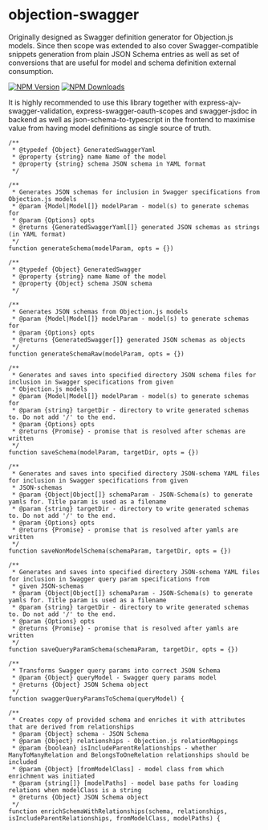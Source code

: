 # objection-swagger
Originally designed as Swagger definition generator for Objection.js models. Since then scope was extended to also cover Swagger-compatible snippets generation
from plain JSON Schema entries as well as set of conversions that are useful for model and schema definition external consumption.

  [![NPM Version][npm-image]][npm-url]
  [![NPM Downloads][downloads-image]][downloads-url]

It is highly recommended to use this library together with express-ajv-swagger-validation, express-swagger-oauth-scopes and swagger-jsdoc in backend
as well as json-schema-to-typescript in the frontend to maximise value from having model definitions as single source of truth.

```
/**
 * @typedef {Object} GeneratedSwaggerYaml
 * @property {string} name Name of the model
 * @property {string} schema JSON schema in YAML format
 */

/**
 * Generates JSON schemas for inclusion in Swagger specifications from Objection.js models
 * @param {Model|Model[]} modelParam - model(s) to generate schemas for
 * @param {Options} opts
 * @returns {GeneratedSwaggerYaml[]} generated JSON schemas as strings (in YAML format)
 */
function generateSchema(modelParam, opts = {})
```

```
/**
 * @typedef {Object} GeneratedSwagger
 * @property {string} name Name of the model
 * @property {Object} schema JSON schema
 */

/**
 * Generates JSON schemas from Objection.js models
 * @param {Model|Model[]} modelParam - model(s) to generate schemas for
 * @param {Options} opts
 * @returns {GeneratedSwagger[]} generated JSON schemas as objects
 */
function generateSchemaRaw(modelParam, opts = {})
```

```
/**
 * Generates and saves into specified directory JSON schema files for inclusion in Swagger specifications from given
 * Objection.js models
 * @param {Model|Model[]} modelParam - model(s) to generate schemas for
 * @param {string} targetDir - directory to write generated schemas to. Do not add '/' to the end.
 * @param {Options} opts
 * @returns {Promise} - promise that is resolved after schemas are written
 */
function saveSchema(modelParam, targetDir, opts = {})
```


```
/**
 * Generates and saves into specified directory JSON-schema YAML files for inclusion in Swagger specifications from given
 * JSON-schemas
 * @param {Object|Object[]} schemaParam - JSON-Schema(s) to generate yamls for. Title param is used as a filename
 * @param {string} targetDir - directory to write generated schemas to. Do not add '/' to the end.
 * @param {Options} opts
 * @returns {Promise} - promise that is resolved after yamls are written
 */
function saveNonModelSchema(schemaParam, targetDir, opts = {})
```

```
/**
 * Generates and saves into specified directory JSON-schema YAML files for inclusion in Swagger query param specifications from
 * given JSON-schemas
 * @param {Object|Object[]} schemaParam - JSON-Schema(s) to generate yamls for. Title param is used as a filename
 * @param {string} targetDir - directory to write generated schemas to. Do not add '/' to the end.
 * @param {Options} opts
 * @returns {Promise} - promise that is resolved after yamls are written
 */
function saveQueryParamSchema(schemaParam, targetDir, opts = {})
```


```
/**
 * Transforms Swagger query params into correct JSON Schema
 * @param {Object} queryModel - Swagger query params model
 * @returns {Object} JSON Schema object
 */
function swaggerQueryParamsToSchema(queryModel) {
```

```
/**
 * Creates copy of provided schema and enriches it with attributes that are derived from relationships
 * @param {Object} schema - JSON Schema
 * @param {Object} relationships - Objection.js relationMappings
 * @param {boolean} isIncludeParentRelationships - whether ManyToManyRelation and BelongsToOneRelation relationships should be included
 * @param {Object} [fromModelClass] - model class from which enrichment was initiated
 * @param {string[]} [modelPaths] - model base paths for loading relations when modelClass is a string
 * @returns {Object} JSON Schema object
 */
function enrichSchemaWithRelationships(schema, relationships, isIncludeParentRelationships, fromModelClass, modelPaths) {
```

[npm-image]: https://img.shields.io/npm/v/objection-swagger.svg
[npm-url]: https://npmjs.org/package/objection-swagger
[downloads-image]: https://img.shields.io/npm/dm/objection-swagger.svg
[downloads-url]: https://npmjs.org/package/objection-swagger
